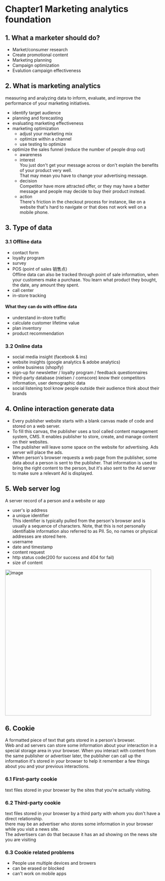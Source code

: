 # Chapter1 Marketing analytics foundation

## 1. What a marketer should do?
- Market/consumer research
- Create promotional content
- Marketing planning 
- Campaign optimization
- Evalution campaign effectiveness

## 2. What is marketing analytics
measuring and analyzing data to inform, evaluate, and improve the performance of your marketing initiatives.  
- identify target audience
- planning and forecasting
- evaluating marketing effectiveness
- marketing optimization
  - adjust your marketing mix
  - optimize within a channel
  - use testing to optimize 
- optimize the sales funnel (reduce the number of people drop out)
  - awareness  
  - interest   
You just don't get your message across or don't explain the benefits of your product very well.   
That may mean you have to change your advertising message.  
  - decision   
Competitor have more attracted offer, or they may have a better message and people may decide to buy their product instead.
  - action   
There's friction in the checkout process for instance, like on a website that's hard to navigate or that does not work well on a mobile phone.
 
## 3. Type of data
### 3.1 Offline data
- contact form
- loyalty program
- survey
- POS (point of sales 销售点)   
Offline data can also be tracked through point of sale information, when your customers make a purchase. You learn what product they bought, the date, any amount they spent.  
- call center
- in-store tracking

#### What they can do with offline data
- understand in-store traffic
- calculate customer lifetime value
- plan inventory
- product recommendation

### 3.2 Online data
- social media insight (facebook & ins)
- website insights (google analytics & adobe analytics)
- online business (shopify)
- sign-up for newsletter / loyalty program / feedback questionnaires
- third-party database (nielsen / comscore)
know their competitors information, user demographic data
- social listening tool 
know people outside their audience think about their brands

## 4. Online interaction generate data
- Every publisher website starts with a blank canvas made of code and stored on a web server.  
- To fill this canvas, the publisher uses a tool called content management system, CMS. It enables publisher to store, create, and manage content on their websites.
- The publisher will leave some space on the website for advertising. Ads server will place the ads.
- When person's browser requests a web page from the publisher, some data about a person is sent to the publisher. That information is used to bring the right content to the person, but it's also sent to the Ad server to make sure a relevant Ad is displayed. 

## 5. Web server log
A server record of a person and a website or app  
- user's ip address
- a unique identifier  
  This identifier is typically pulled from the person's browser and is usually a sequence of characters. Note, that this is not personally identifiable information also referred to as PII. So, no names or physical addresses are stored here.   
- username 
- date and timestamp
- content request 
- http status code(200 for success and 404 for fail)
- size of content  
<img width="474" alt="image" src="https://user-images.githubusercontent.com/105503216/212895125-66e7923c-9164-468e-8996-41f4d85aa46d.png">

## 6. Cookie
 A formatted piece of text that gets stored in a person's browser.    
Web and ad servers can store some information about your interaction in a special storage area in your browser. When you interact with content from the same publisher or advertiser later, the publisher can call up the information it's stored in your browser to help it remember a few things about you and your previous interactions.  

### 6.1 First-party cookie
text files stored in your browser by the sites that you're actually visiting. 

### 6.2 Third-party cookie
text files stored in your browser by a third party with whom you don't have a direct relationship.    
there may be an advertiser who stores some information in your browser while you visit a news site.   
The advertisers can do that because it has an ad showing on the news site you are visiting

### 6.3 Cookie related problems
- People use multiple devices and browers
- can be erased or blocked
- can't work on mobile apps
